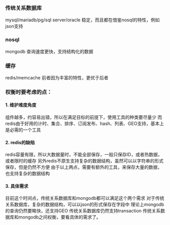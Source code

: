 ### 传统关系数据库
mysql/mariadb/pg/sql server/oracle
稳定，而且都在借鉴nosql的特性，例如json支持
### nosql
mongodb
查询速度更快，支持结构化的数据
### 缓存
redis/memcache
前者因为丰富的特性，更优于后者
### 权衡时要考虑的点：
#### 1. 维护难度角度
组件越多，约容易出错，所以在满足目标的前提下，使用工具的种类要尽量少
而redis由于好用的计时、集合、排序、订阅发布、hash、列表、GEO支持，基本上是必需的一个工具
#### 2. redis的缺陷
redis容量有限，所以大数据量时，不能全部保存，一般只保存ID，或者热数据，或者限时的缓存
另外redis不原生支持复杂的数据结构，虽然可以以字符串的形式保存，但是仍然不方便
由于以上两点，需要有额外的工具，来保存大量的数据，也支持复杂的数据结构
#### 3. 具体需求
目前这个时间点，传统关系数据库和mongodb都可以满足这个两个需求
对于传统关系数据库，复杂的数据结构，可以以json的形式保存在字段中
理论上mongodb的查询仍然要略快，还支持GEO
传统关系数据库仍然支持transaction
传统关系数据库和mongodb之间权衡，要看具体的需求了。
